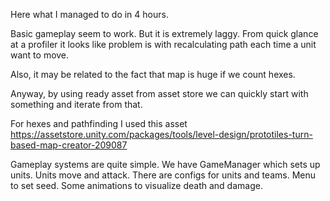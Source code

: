 Here what I managed to do in 4 hours.

Basic gameplay seem to work. But it is extremely laggy. From quick glance at a profiler it looks like problem is with recalculating path each time a unit want to move.

Also, it may be related to the fact that map is huge if we count hexes.

Anyway, by using ready asset from asset store we can quickly start with something and iterate from that.

For hexes and pathfinding I used this asset https://assetstore.unity.com/packages/tools/level-design/prototiles-turn-based-map-creator-209087

Gameplay systems are quite simple. We have GameManager which sets up units. Units move and attack.
There are configs for units and teams. Menu to set seed. Some animations to visualize death and damage.


